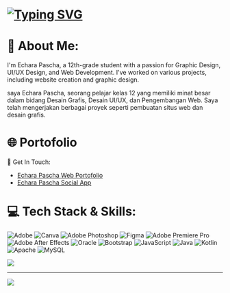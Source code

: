 # [![Typing SVG](https://readme-typing-svg.herokuapp.com?font=Fira+Code&size=25&pause=1000&color=F7F7F7&width=435&lines=Hello%2C+Im+Echara+Pascha+)](https://git.io/typing-svg)

# 👤 About Me:
I'm Echara Pascha, a 12th-grade student with a passion for Graphic Design, UI/UX Design, and Web Development. I've worked on various projects, including website creation and graphic design. 

saya Echara Pascha, seorang pelajar kelas 12 yang memiliki minat besar dalam bidang Desain Grafis, Desain UI/UX, dan Pengembangan Web. Saya telah mengerjakan berbagai proyek seperti pembuatan situs web dan desain grafis.

# 🌐 Portofolio
🔗 Get In Touch:
- [Echara Pascha Web Portofolio]([https://your-portfolio-link.com](https://echarawpascha.github.io/Echarapascha-Portofolio))  
- [Echara Pascha Social App](https://echarawpascha.site)  

# 💻 Tech Stack & Skills:
![Adobe](https://img.shields.io/badge/adobe-%23FF0000.svg?style=for-the-badge&logo=adobe&logoColor=white) ![Canva](https://img.shields.io/badge/Canva-%2300C4CC.svg?style=for-the-badge&logo=Canva&logoColor=white) ![Adobe Photoshop](https://img.shields.io/badge/adobe%20photoshop-%2331A8FF.svg?style=for-the-badge&logo=adobe%20photoshop&logoColor=white) ![Figma](https://img.shields.io/badge/figma-%23F24E1E.svg?style=for-the-badge&logo=figma&logoColor=white) ![Adobe Premiere Pro](https://img.shields.io/badge/Adobe%20Premiere%20Pro-9999FF.svg?style=for-the-badge&logo=Adobe%20Premiere%20Pro&logoColor=white) ![Adobe After Effects](https://img.shields.io/badge/Adobe%20After%20Effects-9999FF.svg?style=for-the-badge&logo=Adobe%20After%20Effects&logoColor=white) ![Oracle](https://img.shields.io/badge/Oracle-F80000?style=for-the-badge&logo=oracle&logoColor=white) ![Bootstrap](https://img.shields.io/badge/bootstrap-%238511FA.svg?style=for-the-badge&logo=bootstrap&logoColor=white) ![JavaScript](https://img.shields.io/badge/javascript-%23323330.svg?style=for-the-badge&logo=javascript&logoColor=%23F7DF1E) ![Java](https://img.shields.io/badge/java-%23ED8B00.svg?style=for-the-badge&logo=openjdk&logoColor=white) ![Kotlin](https://img.shields.io/badge/kotlin-%237F52FF.svg?style=for-the-badge&logo=kotlin&logoColor=white) ![Apache](https://img.shields.io/badge/apache-%23D42029.svg?style=for-the-badge&logo=apache&logoColor=white) ![MySQL](https://img.shields.io/badge/mysql-4479A1.svg?style=for-the-badge&logo=mysql&logoColor=white)

![](https://github-readme-stats.vercel.app/api/top-langs/?username=Echarawpascha&theme=dark&hide_border=false&include_all_commits=false&count_private=false&layout=compact)

---
[![](https://visitcount.itsvg.in/api?id=Echarawpascha&icon=0&color=0)](https://visitcount.itsvg.in)

